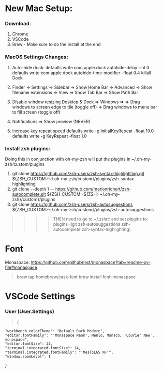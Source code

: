 # New Mac Setup:

### Download:

1. Chrome
2. VSCode
3. Brew - Make sure to do the install at the end

### MacOS Settings Changes:

1. Auto-hide dock:
   defaults write com.apple.dock autohide-delay -int 0
   defaults write com.apple.dock autohide-time-modifier -float 0.4
   killall Dock

2. Finder => Settings => Sidebar => Show Home Bar
=> Advanced => Show filename extensions
=> View => Show Tab Bar
=> Show Path Bar

2. Disable window resizing
Desktop & Dock => Windows => 
  => Drag windows to screen edge to tile (toggle off)
  => Drag windows to menu bar to fill screen (toggle off)

3. Notifications => Show preview (NEVER)

4. Increase key repeat speed
defaults write -g InitialKeyRepeat -float 10.0
defaults write -g KeyRepeat -float 1.0


### Install zsh plugins:

Doing this in conjunction with oh-my-zsh will put the plugins in ~/.oh-my-zsh/custom/plugins

1. git clone https://github.com/zsh-users/zsh-syntax-highlighting.git ${ZSH_CUSTOM:-~/.oh-my-zsh/custom}/plugins/zsh-syntax-highlighting
2. git clone --depth 1 -- https://github.com/marlonrichert/zsh-autocomplete.git ${ZSH_CUSTOM:-${ZSH:-~/.oh-my-zsh}/custom}/plugins
3. git clone https://github.com/zsh-users/zsh-autosuggestions ${ZSH_CUSTOM:-~/.oh-my-zsh/custom}/plugins/zsh-autosuggestions

> > > > THEN need to go to ~/.zshrc and set plugins to:
> > > > plugins=(git zsh-autosuggestions zsh-autocomplete zsh-syntax-highlighting)

# Font

Monaspace: https://github.com/githubnext/monaspace?tab=readme-ov-file#monaspace

> brew tap homebrew/cask-font
> brew install font-monaspace

# VSCode Settings

### User (User.Settings)

> {

    "workbench.colorTheme": "Default Dark Modern",
    "editor.fontFamily": "'Monaspace Neon', Menlo, Monaco, 'Courier New', monospace",
    "editor.fontSize": 14,
    "terminal.integrated.fontSize": 14,
    "terminal.integrated.fontFamily": "'MesloLGS NF'",
    "window.zoomLevel": 1
}

